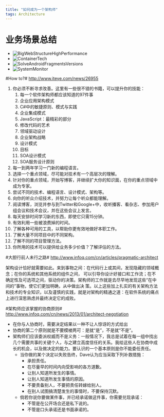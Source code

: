 ```yaml
---
title: "如何成为一个架构师"
tags: Architecture
---
```


# 业务场景总结

* ![BigWebStructureHighPerformance](/assets/BigWebStructureHighPerformance.svg)
* ![ContainerTech](/assets/ContainerTech.svg)
* ![SolveAndroidFragmentsVersions](/assets/SolveAndroidFragmentsVersions.svg)
* ![SystemMonitor](/assets/SystemMonitor.svg)

#How to?#
http://www.iteye.com/news/26955

1. 你必须不断寻求改善。这里有一些很不错的书籍，可以提升你的技能：
    1. 每一个软件架构师都应该知道的97件事
    1. 企业应用架构模式
    1. C#中的敏捷原则、模式与实践
    1. 企业集成模式
    1. JavaScript：最精彩的部分
    1. 修改代码的艺术
    1. 领域驱动设计
    1. 企业架构战略
    1. 设计模式
    1. 目标
    1. SOA设计模式
    1. SOA服务设计原则
1. 每一到两年学习一门新的编程语言。
1. 选择一个重点领域，尽可能对技术有一个高层次的理解。
1. 针对你的重点领域，开始写博客，并继续扩大你的知识面，在你的重点领域中成为专家。
1. 尝试不同的技术、编程语言、设计模式、架构等。
1. 向你的听众介绍技术，并努力让每个听众都能理解。
1. 阅读博客，浏览并参与到Twitter和Google+中，收听播客、看杂志、参加用户组会议和技术会议，并在这些会议上发言。
1. 每天安排时间学习新的东西，即使它只需15分钟。
1. 有效利用一些被浪费掉的时间。
1. 了解各种可用的工具，以帮助你更有效地做好本职工作。
1. 了解大量不同项目中的不同架构。
1. 了解不同的项目管理方法。
1. 你所用的技术可以提供给业务多少价值？了解评估的方法。

#大胆行前人未行之路#
http://www.infoq.com/cn/articles/pragmatic-architect

架构设计恰好就需要如此。来到事物之间：在代码行上或其间，发现隐藏的领域概念；在你的系统和其他系统的组件之间， 可以引导你设计好接口和工作流；在不确定性及可选项之间，驱动你的决策。架构师的工作就是去尽早地发现这些“在中间的”事物，使它们更加明确，从中做出决 策。以上这些加上扎实的有关架构方法和技术的专业知识，以及谨慎的实践，就是对架构的精通之道：在软件系统的痛点上进行深思熟虑并最终决定它的成败。


#架构师应该掌握的协商原则#
http://www.infoq.com/cn/news/2013/01/architect-negotiation

* 在你与人协商时，需要决定结果以一种不让人惊讶的方式给出
* 协商的第二个原则就是不要模棱两可：是就“是”，不是就“不是”。
* 架构师们应该委派权威而不是义务：一般情况下，我总是试着在每一组中找出几个需要共事的关键个人，与之建立高度信任的关系。我给这些人在协商中成长的机会，以及做决定的能力。要认识的一个基本原则是你不能委任责任。
    * 当你做的某个决定以失败告终，Dave认为应当采取下列补救措施：
        * 承担责任。
        * 在尽量早的时间内向受影响的各方道歉。
        * 让别人知道所发生的事情。
        * 让别人知道所发生事情的原因。
        * 不要责备别人，不要把责任转嫁给别人。
        * 在别人试图搞清楚发生的事情时，不要保持沉默。
    * 倘若你说你要做某件事，并已经承诺做这件事，你需要兑现承诺：
        * 不管是在公开场合还是私下说的。
        * 不管是口头承诺还是书面承诺的。
